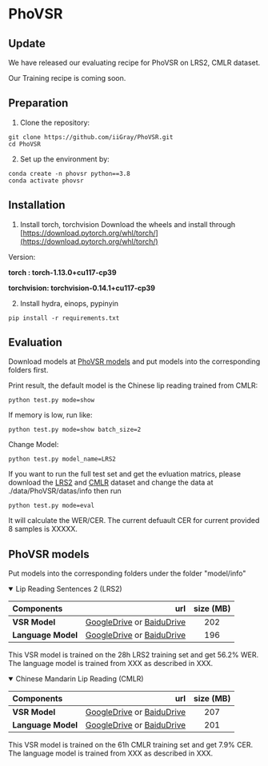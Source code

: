 # PhoVSR

## Update

We have released our evaluating recipe for PhoVSR on LRS2, CMLR dataset.

Our Training recipe is coming soon.

## Preparation
1. Clone the repository:
```
git clone https://github.com/iiGray/PhoVSR.git
cd PhoVSR
```


2. Set up the environment by:
```
conda create -n phovsr python==3.8
conda activate phovsr
```

## Installation

1. Install torch, torchvision
Download the wheels and install through
[https://download.pytorch.org/whl/torch/](https://download.pytorch.org/whl/torch/)

Version:

**torch : torch-1.13.0+cu117-cp39**

**torchvision: torchvision-0.14.1+cu117-cp39**


2. Install hydra, einops, pypinyin

```
pip install -r requirements.txt
```


## Evaluation

Download models at [PhoVSR models](#PhoVSR-models) and put models into the corresponding folders first.

Print result, the default model is the Chinese lip reading trained from CMLR:
```
python test.py mode=show
```

If memory is low, run like:
```
python test.py mode=show batch_size=2 
```

Change Model:
```
python test.py model_name=LRS2
```
If you want to run the full test set and get the evluation matrics, please download the [LRS2](https://www.robots.ox.ac.uk/~vgg/data/lip_reading/lrs2.html) and [CMLR](https://www.vipazoo.cn/CMLR.html) dataset and change the data at ./data/PhoVSR/datas/info then run
```
python test.py mode=eval
```
It will calculate the WER/CER. The current defuault CER for current provided 8 samples is XXXXX.
## PhoVSR models


Put models into the corresponding folders under the folder "model/info"


<details open>

<summary>Lip Reading Sentences 2 (LRS2)</summary>

<p> </p>

|     Components        |                                  url                                         |  size (MB)  |
|:----------------------|-----------------------------------------------------------------------------------:|:-----------:|
|   **VSR Model**       | [GoogleDrive](https://drive.google.com/file/d/1USsLFKtI0xspWqyDHxX2RX0rC7iB9onl/view?usp=sharing) or [BaiduDrive](https://pan.baidu.com/s/1YgCUp0rOxVdA6Ww5DvEK6A?pwd=bz4p)   |     202     |
|   **Language Model**  |  [GoogleDrive](https://drive.google.com/file/d/1lEdyGB0JBMkhSpKVOQklA63c_loqtGTH/view?usp=sharing) or [BaiduDrive](https://pan.baidu.com/s/1x3LmxkFpxgfMxmnLXKlXfQ?pwd=epmu)   |     196     |

</details>

This VSR model is trained on the 28h LRS2 training set and get 56.2% WER. The language model is trained from XXX as described in XXX. 


<details open>

<summary>Chinese Mandarin Lip Reading (CMLR)</summary>

<p> </p>

|     Components        |                                 url                                         |  size (MB)  |
|:----------------------|-----------------------------------------------------------------------------------:|:-----------:|
|   **VSR Model**       |  [GoogleDrive](https://drive.google.com/file/d/1g6Oyjl6SjkVwLDYv4BVT2ShQZ_rlsyyu/view?usp=drive_link) or [BaiduDrive](https://pan.baidu.com/s/14IoqyjXF1mFGA5jAiw6ygQ?pwd=exd5)    |     207    |
|   **Language Model**  |  [GoogleDrive](https://drive.google.com/file/d/1VxJlTzb54KZVsY6g7Ra3xLEMvIRs0nFc/view?usp=sharing) or [BaiduDrive](https://pan.baidu.com/s/12Ed2Who3CXDAWKJBwfM6Mg?pwd=39vj) |     201    |

</details>

This VSR model is trained on the 61h CMLR training set and get 7.9% CER. The language model is trained from XXX as described in XXX. 

